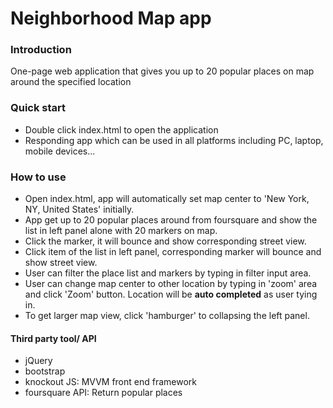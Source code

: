 # Neighborhood Map app

### Introduction

One-page web application that gives you up to 20 popular places on map around the specified location

### Quick start

- Double click index.html to open the application
- Responding app which can be used in all platforms including PC, laptop, mobile devices...

### How to use

- Open index.html, app will automatically set map center to 'New York, NY, United States' initially.
- App get up to 20 popular places around from foursquare and show the list in left panel alone with 20 markers on map.
- Click the marker, it will bounce and show corresponding street view.
- Click item of the list in left panel, corresponding marker will bounce and show street view. 
- User can filter the place list and markers by typing in filter input area.
- User can change map center to other location by typing in 'zoom' area and click 'Zoom' button. Location will be **auto completed** as user tying in. 
- To get larger map view, click 'hamburger' to collapsing the left panel.

#### Third party tool/ API

- jQuery
- bootstrap 
- knockout JS: MVVM front end framework
- foursquare API: Return popular places
